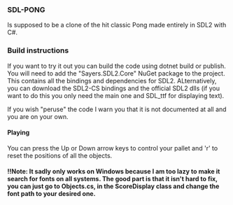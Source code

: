 ### SDL-PONG
Is supposed to be a clone of the hit classic Pong made entirely in SDL2 with C#.

### Build instructions
If you want to try it out you can build the code using dotnet build or publish. You will need to add the "Sayers.SDL2.Core" NuGet package to the project. This contains all the bindings and dependencies for SDL2.
ALternatively, you can download the SDL2-CS bindings and the official SDL2 dlls (if you want to do this you only need the main one and SDL_ttf for displaying text).

If you wish "peruse" the code I warn you that it is not documented at all and you are on your own.

#### Playing
You can press the Up or Down arrow keys to control your pallet and 'r' to reset the positions of all the objects.

#### !!Note: It sadly only works on Windows because I am too lazy to make it search for fonts on all systems. The good part is that it isn't hard to fix, you can just go to Objects.cs, in the ScoreDisplay class and change the font path to your desired one.
